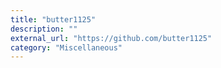 ```yaml
---
title: "butter1125"
description: ""
external_url: "https://github.com/butter1125"
category: "Miscellaneous"
---
```

